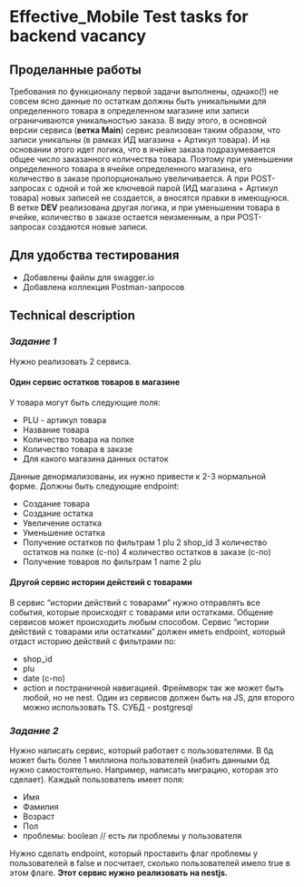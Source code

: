 # Effective_Mobile Test tasks for backend vacancy

## Проделанные работы

Требования по функционалу первой задачи выполнены,
однако(!) не совсем ясно данные по остаткам должны быть уникальными для определенного товара в определенном магазине или записи ограничиваются уникальностью заказа.
В виду этого, в основной версии сервиса (**ветка Main**) сервис реализован таким образом, что записи уникальны (в рамках ИД магазина + Артикул товара).
И на основании этого идет логика, что в ячейке заказа подразумевается общее число заказанного количества товара.
Поэтому при уменьшении определенного товара в ячейке определенного магазина, его количество в заказе пропорционально увеличивается.
А при POST-запросах с одной и той же ключевой парой (ИД магазина + Артикул товара) новых записей не создается, а вносятся правки в имеющуюся.
В ветке **DEV** реализована другая логика, и при уменьшении товара в ячейке, количество в заказе остается неизменным, а при POST-запросах создаются новые записи.

## Для удобства тестирования

- Добавлены файлы для swagger.io
- Добавлена коллекция Postman-запросов

## Technical description

### _Задание 1_

Нужно реализовать 2 сервиса.

#### Один сервис остатков товаров в магазине

У товара могут быть следующие поля:

- PLU - артикул товара
- Название товара
- Количество товара на полке
- Количество товара в заказе
- Для какого магазина данных остаток

Данные денормализованы, их нужно привести к 2-3 нормальной форме.
Должны быть следующие endpoint:

- Создание товара
- Создание остатка
- Увеличение остатка
- Уменьшение остатка
- Получение остатков по фильтрам
  1 plu
  2 shop_id
  3 количество остатков на полке (с-по)
  4 количество остатков в заказе (с-по)
- Получение товаров по фильтрам
  1 name
  2 plu

#### Другой сервис истории действий с товарами

В сервис “истории действий с товарами” нужно отправлять все события, которые происходят с товарами или остатками. Общение сервисов может происходить любым способом. Сервис “истории действий с товарами или остатками” должен иметь endpoint, который отдаст историю действий с фильтрами по:

- shop_id
- plu
- date (с-по)
- action
  и постраничной навигацией. Фреймворк так же может быть любой, но не nest. Один из сервисов должен быть на JS, для второго можно использовать TS. СУБД - postgresql

### _Задание 2_

Нужно написать сервис, который работает с пользователями. В бд может быть более 1 миллиона пользователей (набить данными бд нужно самостоятельно. Например, написать миграцию, которая это сделает). Каждый пользователь имеет поля:

- Имя
- Фамилия
- Возраст
- Пол
- проблемы: boolean // есть ли проблемы у пользователя

Нужно сделать endpoint, который проставить флаг проблемы у пользователей в false и посчитает, сколько пользователей имело true в этом флаге. **Этот сервис нужно реализовать на nestjs.**
